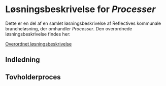 # Løsningsbeskrivelse for _Processer_

Dette er en del af en samlet løsningsbeskrivelse af Reflectives kommunale
brancheløsning, der omhandler _Processer_. Den overordnede løsningsbeskrivelse
findes her:

[Overordnet løsningsbeskrivelse](solutions/loesningsbeskrivelse.md)

## Indledning

## Tovholderproces
